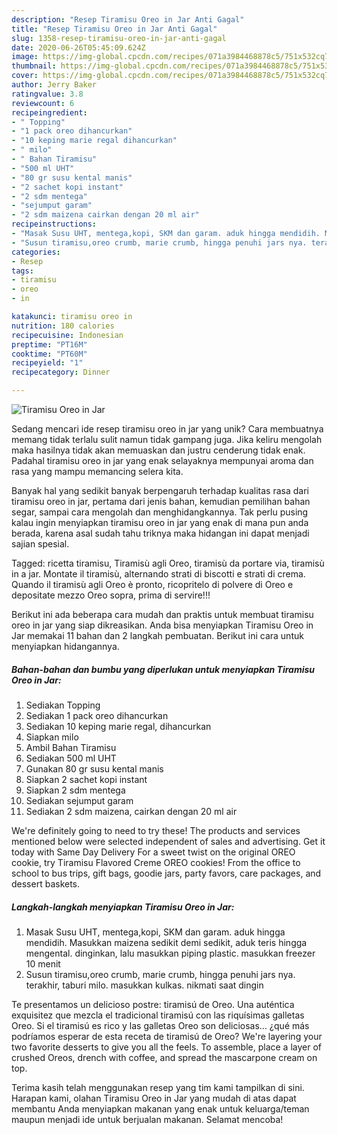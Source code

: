 ```yaml
---
description: "Resep Tiramisu Oreo in Jar Anti Gagal"
title: "Resep Tiramisu Oreo in Jar Anti Gagal"
slug: 1358-resep-tiramisu-oreo-in-jar-anti-gagal
date: 2020-06-26T05:45:09.624Z
image: https://img-global.cpcdn.com/recipes/071a3984468878c5/751x532cq70/tiramisu-oreo-in-jar-foto-resep-utama.jpg
thumbnail: https://img-global.cpcdn.com/recipes/071a3984468878c5/751x532cq70/tiramisu-oreo-in-jar-foto-resep-utama.jpg
cover: https://img-global.cpcdn.com/recipes/071a3984468878c5/751x532cq70/tiramisu-oreo-in-jar-foto-resep-utama.jpg
author: Jerry Baker
ratingvalue: 3.8
reviewcount: 6
recipeingredient:
- " Topping"
- "1 pack oreo dihancurkan"
- "10 keping marie regal dihancurkan"
- " milo"
- " Bahan Tiramisu"
- "500 ml UHT"
- "80 gr susu kental manis"
- "2 sachet kopi instant"
- "2 sdm mentega"
- "sejumput garam"
- "2 sdm maizena cairkan dengan 20 ml air"
recipeinstructions:
- "Masak Susu UHT, mentega,kopi, SKM dan garam. aduk hingga mendidih. Masukkan maizena sedikit demi sedikit, aduk teris hingga mengental. dinginkan, lalu masukkan piping plastic. masukkan freezer 10 menit"
- "Susun tiramisu,oreo crumb, marie crumb, hingga penuhi jars nya. terakhir, taburi milo. masukkan kulkas. nikmati saat dingin"
categories:
- Resep
tags:
- tiramisu
- oreo
- in

katakunci: tiramisu oreo in 
nutrition: 180 calories
recipecuisine: Indonesian
preptime: "PT16M"
cooktime: "PT60M"
recipeyield: "1"
recipecategory: Dinner

---
```



![Tiramisu Oreo in Jar](https://img-global.cpcdn.com/recipes/071a3984468878c5/751x532cq70/tiramisu-oreo-in-jar-foto-resep-utama.jpg)

Sedang mencari ide resep tiramisu oreo in jar yang unik? Cara membuatnya memang tidak terlalu sulit namun tidak gampang juga. Jika keliru mengolah maka hasilnya tidak akan memuaskan dan justru cenderung tidak enak. Padahal tiramisu oreo in jar yang enak selayaknya mempunyai aroma dan rasa yang mampu memancing selera kita.

Banyak hal yang sedikit banyak berpengaruh terhadap kualitas rasa dari tiramisu oreo in jar, pertama dari jenis bahan, kemudian pemilihan bahan segar, sampai cara mengolah dan menghidangkannya. Tak perlu pusing kalau ingin menyiapkan tiramisu oreo in jar yang enak di mana pun anda berada, karena asal sudah tahu triknya maka hidangan ini dapat menjadi sajian spesial.

Tagged: ricetta tiramisu, Tiramisù agli Oreo, tiramisù da portare via, tiramisù in a jar. Montate il tiramisù, alternando strati di biscotti e strati di crema. Quando il tiramisù agli Oreo è pronto, ricopritelo di polvere di Oreo e depositate mezzo Oreo sopra, prima di servire!!!


Berikut ini ada beberapa cara mudah dan praktis untuk membuat tiramisu oreo in jar yang siap dikreasikan. Anda bisa menyiapkan Tiramisu Oreo in Jar memakai 11 bahan dan 2 langkah pembuatan. Berikut ini cara untuk menyiapkan hidangannya.

<!--inarticleads1-->

##### Bahan-bahan dan bumbu yang diperlukan untuk menyiapkan Tiramisu Oreo in Jar:

1. Sediakan  Topping
1. Sediakan 1 pack oreo dihancurkan
1. Sediakan 10 keping marie regal, dihancurkan
1. Siapkan  milo
1. Ambil  Bahan Tiramisu
1. Sediakan 500 ml UHT
1. Gunakan 80 gr susu kental manis
1. Siapkan 2 sachet kopi instant
1. Siapkan 2 sdm mentega
1. Sediakan sejumput garam
1. Sediakan 2 sdm maizena, cairkan dengan 20 ml air


We&#39;re definitely going to need to try these! The products and services mentioned below were selected independent of sales and advertising. Get it today with Same Day Delivery For a sweet twist on the original OREO cookie, try Tiramisu Flavored Creme OREO cookies! From the office to school to bus trips, gift bags, goodie jars, party favors, care packages, and dessert baskets. 

<!--inarticleads2-->

##### Langkah-langkah menyiapkan Tiramisu Oreo in Jar:

1. Masak Susu UHT, mentega,kopi, SKM dan garam. aduk hingga mendidih. Masukkan maizena sedikit demi sedikit, aduk teris hingga mengental. dinginkan, lalu masukkan piping plastic. masukkan freezer 10 menit
1. Susun tiramisu,oreo crumb, marie crumb, hingga penuhi jars nya. terakhir, taburi milo. masukkan kulkas. nikmati saat dingin


Te presentamos un delicioso postre: tiramisú de Oreo. Una auténtica exquisitez que mezcla el tradicional tiramisú con las riquísimas galletas Oreo. Si el tiramisú es rico y las galletas Oreo son deliciosas… ¿qué más podríamos esperar de esta receta de tiramisú de Oreo? We&#39;re layering your two favorite desserts to give you all the feels. To assemble, place a layer of crushed Oreos, drench with coffee, and spread the mascarpone cream on top. 

Terima kasih telah menggunakan resep yang tim kami tampilkan di sini. Harapan kami, olahan Tiramisu Oreo in Jar yang mudah di atas dapat membantu Anda menyiapkan makanan yang enak untuk keluarga/teman maupun menjadi ide untuk berjualan makanan. Selamat mencoba!
